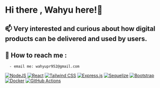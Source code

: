 # Hi there , Wahyu here!👋

## 📫 Very interested and curious about how digital products can be delivered and used by users.
## 🔭 How to reach me : 
      - email me: wahyupr952@gmail.com
 
[![NodeJS](https://img.shields.io/badge/Node.js-6DA55F?logo=node.js&logoColor=white)](#) [![React](https://img.shields.io/badge/React-%2320232a.svg?logo=react&logoColor=%2361DAFB)](#) [![Tailwind CSS](https://img.shields.io/badge/Tailwind%20CSS-%2338B2AC.svg?logo=tailwind-css&logoColor=white)](#) [![Express.js](https://img.shields.io/badge/Express.js-%23404d59.svg?logo=express&logoColor=%2361DAFB)](#) [![Sequelize](https://img.shields.io/badge/Sequelize-52B0E7?logo=sequelize&logoColor=fff)](#) [![Bootstrap](https://img.shields.io/badge/Bootstrap-7952B3?logo=bootstrap&logoColor=fff)](#) [![Docker](https://img.shields.io/badge/Docker-2496ED?logo=docker&logoColor=fff)](#) [![GitHub Actions](https://img.shields.io/badge/GitHub_Actions-2088FF?logo=github-actions&logoColor=white)](#)
